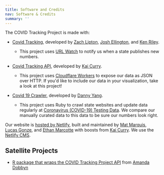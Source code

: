 ```yaml
---
title: Software and Credits
nav: Software & Credits
summary: ''
---
```

The COVID Tracking Project is made with: 

* [Covid Tracking](https://github.com/COVID19Tracking/covid-tracking), developed by [Zach Lipton](https://github.com/zachlipton), [Josh Ellington](https://github.com/joshellington), and [Ken Riley](https://github.com/nodots).

  * This project uses [URL Watch](https://github.com/thp/urlwatch) to notify us when a state publishes new numbers.
* [Covid Tracking API](https://github.com/COVID19Tracking/covid-tracking-api), developed by [Kai Curry](https://github.com/webmasterkai).

  * This project uses [Cloudflare Workers](https://developers.cloudflare.com/workers) to expose our data as JSON over HTTP. If you'd like to include our data in your visualization, take a look at this project!
* [Covid 19 Crawler](https://github.com/COVID19Tracking/covid-19-crawler), developed by [Danny Yang](https://github.com/huuep).

  * This project uses Ruby to crawl state websites and update data regularly at [Coronavirus (COVID-19) Testing Data](http://coronavirusapi.com). We compare our manually curated data to this data to be sure our numbers look right.

Our website is [hosted by Netlify](https://www.netlify.com/), built and maintained by [Mat Marquis](https://hire.wil.to/), [Lucas Gonze](http://some.gonze.com/about-me/), and [Ethan Marcotte](https://ethanmarcotte.com/) with boosts from [Kai Curry](https://github.com/webmasterkai). We use the [Netlify CMS](https://www.netlifycms.org/).

## Satellite Projects

* [R package that wraps the COVID Tracking Project API](https://github.com/aedobbyn/covid) from [Amanda Dobbyn](https://github.com/aedobbyn)